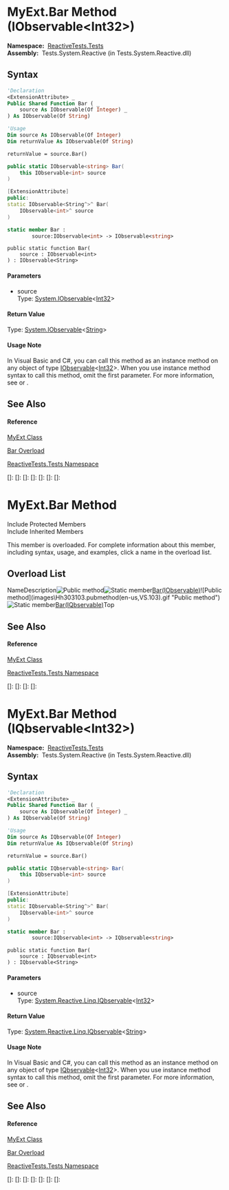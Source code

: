 # MyExt.Bar Method (IObservable\<Int32\>)

**Namespace:**  [ReactiveTests.Tests](ReactiveTests.Tests\ReactiveTests.Tests.md)  
**Assembly:**  Tests.System.Reactive (in Tests.System.Reactive.dll)

## Syntax

```vb
'Declaration
<ExtensionAttribute> _
Public Shared Function Bar ( _
    source As IObservable(Of Integer) _
) As IObservable(Of String)
```

```vb
'Usage
Dim source As IObservable(Of Integer)
Dim returnValue As IObservable(Of String)

returnValue = source.Bar()
```

```csharp
public static IObservable<string> Bar(
    this IObservable<int> source
)
```

```c++
[ExtensionAttribute]
public:
static IObservable<String^>^ Bar(
    IObservable<int>^ source
)
```

```fsharp
static member Bar : 
        source:IObservable<int> -> IObservable<string> 
```

```jscript
public static function Bar(
    source : IObservable<int>
) : IObservable<String>
```

#### Parameters

- source  
  Type: [System.IObservable](https://msdn.microsoft.com/en-us/library/Dd990377)\<[Int32](https://msdn.microsoft.com/en-us/library/td2s409d)\>

#### Return Value

Type: [System.IObservable](https://msdn.microsoft.com/en-us/library/Dd990377)\<[String](https://msdn.microsoft.com/en-us/library/s1wwdcbf)\>

#### Usage Note

In Visual Basic and C\#, you can call this method as an instance method on any object of type [IObservable](https://msdn.microsoft.com/en-us/library/Dd990377)\<[Int32](https://msdn.microsoft.com/en-us/library/td2s409d)\>. When you use instance method syntax to call this method, omit the first parameter. For more information, see [](https://msdn.microsoft.com/en-us/library/Bb384936) or [](https://msdn.microsoft.com/en-us/library/Bb383977).

## See Also

#### Reference

[MyExt Class](MyExt\MyExt.md)

[Bar Overload](Bar\MyExt.Bar.md)

[ReactiveTests.Tests Namespace](ReactiveTests.Tests\ReactiveTests.Tests.md)

[]: 
[]: 
[]: 
[]: 
[]: 
[]: 
[]: 
# MyExt.Bar Method

Include Protected Members  
Include Inherited Members

This member is overloaded. For complete information about this member, including syntax, usage, and examples, click a name in the overload list.

## Overload List

NameDescription![Public method](images\Hh303103.pubmethod(en-us,VS.103).gif "Public method")![Static member](images\Hh244319.static(en-us,VS.103).gif "Static member")[Bar(IObservable<Int32>)](https://msdn.microsoft.com/en-us/library/m:reactivetests.tests.myext.bar(system.iobservable%7bsystem.int32%7d)(v=VS.103))![Public method](images\Hh303103.pubmethod(en-us,VS.103).gif "Public method")![Static member](images\Hh244319.static(en-us,VS.103).gif "Static member")[Bar(IQbservable<Int32>)](https://msdn.microsoft.com/en-us/library/m:reactivetests.tests.myext.bar(system.reactive.linq.iqbservable%7bsystem.int32%7d)(v=VS.103))Top

## See Also

#### Reference

[MyExt Class](MyExt\MyExt.md)

[ReactiveTests.Tests Namespace](ReactiveTests.Tests\ReactiveTests.Tests.md)

[]: 
[]: 
[]: 
[]: 
# MyExt.Bar Method (IQbservable\<Int32\>)

**Namespace:**  [ReactiveTests.Tests](ReactiveTests.Tests\ReactiveTests.Tests.md)  
**Assembly:**  Tests.System.Reactive (in Tests.System.Reactive.dll)

## Syntax

```vb
'Declaration
<ExtensionAttribute> _
Public Shared Function Bar ( _
    source As IQbservable(Of Integer) _
) As IQbservable(Of String)
```

```vb
'Usage
Dim source As IQbservable(Of Integer)
Dim returnValue As IQbservable(Of String)

returnValue = source.Bar()
```

```csharp
public static IQbservable<string> Bar(
    this IQbservable<int> source
)
```

```c++
[ExtensionAttribute]
public:
static IQbservable<String^>^ Bar(
    IQbservable<int>^ source
)
```

```fsharp
static member Bar : 
        source:IQbservable<int> -> IQbservable<string> 
```

```jscript
public static function Bar(
    source : IQbservable<int>
) : IQbservable<String>
```

#### Parameters

- source  
  Type: [System.Reactive.Linq.IQbservable](IQbservable\IQbservable(TSource).md)\<[Int32](https://msdn.microsoft.com/en-us/library/td2s409d)\>

#### Return Value

Type: [System.Reactive.Linq.IQbservable](IQbservable\IQbservable(TSource).md)\<[String](https://msdn.microsoft.com/en-us/library/s1wwdcbf)\>

#### Usage Note

In Visual Basic and C\#, you can call this method as an instance method on any object of type [IQbservable](IQbservable\IQbservable(TSource).md)\<[Int32](https://msdn.microsoft.com/en-us/library/td2s409d)\>. When you use instance method syntax to call this method, omit the first parameter. For more information, see [](https://msdn.microsoft.com/en-us/library/Bb384936) or [](https://msdn.microsoft.com/en-us/library/Bb383977).

## See Also

#### Reference

[MyExt Class](MyExt\MyExt.md)

[Bar Overload](Bar\MyExt.Bar.md)

[ReactiveTests.Tests Namespace](ReactiveTests.Tests\ReactiveTests.Tests.md)

[]: 
[]: 
[]: 
[]: 
[]: 
[]: 
[]: 
